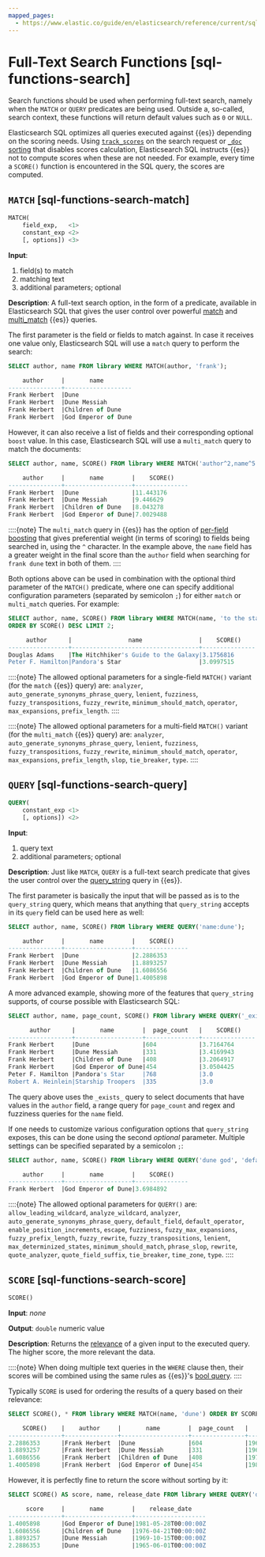 ```yaml
---
mapped_pages:
  - https://www.elastic.co/guide/en/elasticsearch/reference/current/sql-functions-search.html
---
```


# Full-Text Search Functions [sql-functions-search]

Search functions should be used when performing full-text search, namely when the `MATCH` or `QUERY` predicates are being used. Outside a, so-called, search context, these functions will return default values such as `0` or `NULL`.

Elasticsearch SQL optimizes all queries executed against {{es}} depending on the scoring needs. Using [`track_scores`](/reference/elasticsearch/rest-apis/sort-search-results.md#_track_scores) on the search request or [`_doc` sorting](/reference/elasticsearch/rest-apis/sort-search-results.md) that disables scores calculation, Elasticsearch SQL instructs {{es}} not to compute scores when these are not needed. For example, every time a `SCORE()` function is encountered in the SQL query, the scores are computed.

## `MATCH` [sql-functions-search-match]

```sql
MATCH(
    field_exp,   <1>
    constant_exp <2>
    [, options]) <3>
```

**Input**:

1. field(s) to match
2. matching text
3. additional parameters; optional


**Description**: A full-text search option, in the form of a predicate, available in Elasticsearch SQL that gives the user control over powerful [match](/reference/query-languages/query-dsl-match-query.md) and [multi_match](/reference/query-languages/query-dsl-multi-match-query.md) {{es}} queries.

The first parameter is the field or fields to match against. In case it receives one value only, Elasticsearch SQL will use a `match` query to perform the search:

```sql
SELECT author, name FROM library WHERE MATCH(author, 'frank');

    author     |       name
---------------+-------------------
Frank Herbert  |Dune
Frank Herbert  |Dune Messiah
Frank Herbert  |Children of Dune
Frank Herbert  |God Emperor of Dune
```

However, it can also receive a list of fields and their corresponding optional `boost` value. In this case, Elasticsearch SQL will use a `multi_match` query to match the documents:

```sql
SELECT author, name, SCORE() FROM library WHERE MATCH('author^2,name^5', 'frank dune');

    author     |       name        |    SCORE()
---------------+-------------------+---------------
Frank Herbert  |Dune               |11.443176
Frank Herbert  |Dune Messiah       |9.446629
Frank Herbert  |Children of Dune   |8.043278
Frank Herbert  |God Emperor of Dune|7.0029488
```

::::{note}
The `multi_match` query in {{es}} has the option of [per-field boosting](/reference/query-languages/query-dsl-multi-match-query.md) that gives preferential weight (in terms of scoring) to fields being searched in, using the `^` character. In the example above, the `name` field has a greater weight in the final score than the `author` field when searching for `frank dune` text in both of them.
::::


Both options above can be used in combination with the optional third parameter of the `MATCH()` predicate, where one can specify additional configuration parameters (separated by semicolon `;`) for either `match` or `multi_match` queries. For example:

```sql
SELECT author, name, SCORE() FROM library WHERE MATCH(name, 'to the star', 'operator=OR;fuzziness=AUTO:1,5;minimum_should_match=1')
ORDER BY SCORE() DESC LIMIT 2;

     author      |                name                |    SCORE()
-----------------+------------------------------------+---------------
Douglas Adams    |The Hitchhiker's Guide to the Galaxy|3.1756816
Peter F. Hamilton|Pandora's Star                      |3.0997515
```

::::{note}
The allowed optional parameters for a single-field `MATCH()` variant (for the `match` {{es}} query) are: `analyzer`, `auto_generate_synonyms_phrase_query`, `lenient`, `fuzziness`, `fuzzy_transpositions`, `fuzzy_rewrite`, `minimum_should_match`, `operator`, `max_expansions`, `prefix_length`.
::::


::::{note}
The allowed optional parameters for a multi-field `MATCH()` variant (for the `multi_match` {{es}} query) are: `analyzer`, `auto_generate_synonyms_phrase_query`, `lenient`, `fuzziness`, `fuzzy_transpositions`, `fuzzy_rewrite`, `minimum_should_match`, `operator`, `max_expansions`, `prefix_length`, `slop`, `tie_breaker`, `type`.
::::



## `QUERY` [sql-functions-search-query]

```sql
QUERY(
    constant_exp <1>
    [, options]) <2>
```

**Input**:

1. query text
2. additional parameters; optional


**Description**: Just like `MATCH`, `QUERY` is a full-text search predicate that gives the user control over the [query_string](/reference/query-languages/query-dsl-query-string-query.md) query in {{es}}.

The first parameter is basically the input that will be passed as is to the `query_string` query, which means that anything that `query_string` accepts in its `query` field can be used here as well:

```sql
SELECT author, name, SCORE() FROM library WHERE QUERY('name:dune');

    author     |       name        |    SCORE()
---------------+-------------------+---------------
Frank Herbert  |Dune               |2.2886353
Frank Herbert  |Dune Messiah       |1.8893257
Frank Herbert  |Children of Dune   |1.6086556
Frank Herbert  |God Emperor of Dune|1.4005898
```

A more advanced example, showing more of the features that `query_string` supports, of course possible with Elasticsearch SQL:

```sql
SELECT author, name, page_count, SCORE() FROM library WHERE QUERY('_exists_:"author" AND page_count:>200 AND (name:/star.*/ OR name:duna~)');

      author      |       name        |  page_count   |    SCORE()
------------------+-------------------+---------------+---------------
Frank Herbert     |Dune               |604            |3.7164764
Frank Herbert     |Dune Messiah       |331            |3.4169943
Frank Herbert     |Children of Dune   |408            |3.2064917
Frank Herbert     |God Emperor of Dune|454            |3.0504425
Peter F. Hamilton |Pandora's Star     |768            |3.0
Robert A. Heinlein|Starship Troopers  |335            |3.0
```

The query above uses the `_exists_` query to select documents that have values in the `author` field, a range query for `page_count` and regex and fuzziness queries for the `name` field.

If one needs to customize various configuration options that `query_string` exposes, this can be done using the second *optional* parameter. Multiple settings can be specified separated by a semicolon `;`:

```sql
SELECT author, name, SCORE() FROM library WHERE QUERY('dune god', 'default_operator=and;default_field=name');

    author     |       name        |    SCORE()
---------------+-------------------+---------------
Frank Herbert  |God Emperor of Dune|3.6984892
```

::::{note}
The allowed optional parameters for `QUERY()` are: `allow_leading_wildcard`, `analyze_wildcard`, `analyzer`, `auto_generate_synonyms_phrase_query`, `default_field`, `default_operator`, `enable_position_increments`, `escape`, `fuzziness`, `fuzzy_max_expansions`, `fuzzy_prefix_length`, `fuzzy_rewrite`, `fuzzy_transpositions`, `lenient`, `max_determinized_states`, `minimum_should_match`, `phrase_slop`, `rewrite`, `quote_analyzer`, `quote_field_suffix`, `tie_breaker`, `time_zone`, `type`.
::::



## `SCORE` [sql-functions-search-score]

```sql
SCORE()
```

**Input**: *none*

**Output**: `double` numeric value

**Description**: Returns the [relevance](https://www.elastic.co/guide/en/elasticsearch/guide/2.x/relevance-intro.html) of a given input to the executed query. The higher score, the more relevant the data.

::::{note}
When doing multiple text queries in the `WHERE` clause then, their scores will be combined using the same rules as {{es}}'s [bool query](/reference/query-languages/query-dsl-bool-query.md).
::::


Typically `SCORE` is used for ordering the results of a query based on their relevance:

```sql
SELECT SCORE(), * FROM library WHERE MATCH(name, 'dune') ORDER BY SCORE() DESC;

    SCORE()    |    author     |       name        |  page_count   |    release_date
---------------+---------------+-------------------+---------------+--------------------
2.2886353      |Frank Herbert  |Dune               |604            |1965-06-01T00:00:00Z
1.8893257      |Frank Herbert  |Dune Messiah       |331            |1969-10-15T00:00:00Z
1.6086556      |Frank Herbert  |Children of Dune   |408            |1976-04-21T00:00:00Z
1.4005898      |Frank Herbert  |God Emperor of Dune|454            |1981-05-28T00:00:00Z
```

However, it is perfectly fine to return the score without sorting by it:

```sql
SELECT SCORE() AS score, name, release_date FROM library WHERE QUERY('dune') ORDER BY YEAR(release_date) DESC;

     score     |       name        |    release_date
---------------+-------------------+--------------------
1.4005898      |God Emperor of Dune|1981-05-28T00:00:00Z
1.6086556      |Children of Dune   |1976-04-21T00:00:00Z
1.8893257      |Dune Messiah       |1969-10-15T00:00:00Z
2.2886353      |Dune               |1965-06-01T00:00:00Z
```


